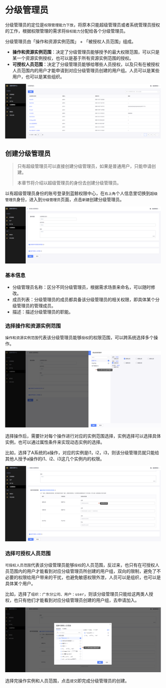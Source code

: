 # 分级管理员

分级管理员的定位是`权限管理能力下放`，将原本只能超级管理员或者系统管理员授权的工作，根据权限管理的需求将`授权能力`分配给各个分级管理员。

分级管理员由「操作和资源实例范围」 + 「被授权人员范围」组成。

- **操作和资源实例范围**：决定了分级管理员能够授予的最大权限范围，可以只是某一个资源实例授权，也可以是基于所有资源实例范围的授权。
- **可授权人员范围**：决定了分级管理员能够给哪些人员授权，以及只有在被授权人员范围内的用户才能申请到对应分级管理员创建的用户组。人员可以是某些用户，也可以是某些组织。 

![image-20201029143319280](GradingManager/image-20201029143319280.png)

## 创建分级管理员

> 只有超级管理员可以直接创建分级管理员，如果是普通用户，只能申请创建。
>
> 本章节将介绍以超级管理员的身份去创建分级管理员。

以有超级管理员身份的账号登录到蓝鲸权限中心，在`右上角`个人信息里切换到`超级管理员`身份，进入到`分级管理员`页面，点击`新建`创建分级管理员。

![image-20201029143648601](GradingManager/image-20201029143648601.png)

### 基本信息

- 分级管理员名称：区分不同分级管理员，根据需求场景来命名，可以随时修改。
- 成员列表：分级管理员的成员都具备该分级管理员的相关权限，即具体某个分级管理员的管理成员。
- 描述：描述分级管理员的职能。

### 选择操作和资源实例范围

`操作和资源实例范围`代表该分级管理员能够`授权`的权限范围，可以跨系统选择多个操作。

![image-20201029145638479](GradingManager/image-20201029145638479.png)

选择操作后，需要针对每个操作进行对应的实例范围选择，实例选择可以选择具体实例，也可以通过属性条件来实现动态实例的选择。

比如，选择了A系统的a操作，对应的实例是i1，i2，i3，则该分级管理员就只能给其他人授予a操作的i1、i2、i3这几个实例内的权限。

![image-20201029145836149](GradingManager/image-20201029145836149.png)

### 选择可授权人员范围

`可授权人员范围`代表该分级管理员能够`授权`的人员范围，反过来，也只有在可授权人员范围内的用户才能看到对应分级管理员所创建的用户组，双向的限制，避免了不必要的权限给用户带来的干扰，也避免敏感权限外泄，人员可以是组织，也可以是具体某个用户。

比如，选择了`组织：广东分公司、用户：user`，则该分级管理员只能给这两类人授权，也只有他们才能看到对应分级管理员创建的用户组，去申请加入。

![](GradingManager/image-20201029152316625.png)

选择完操作实例和人员范围，点击`提交`即完成分级管理员的创建。 